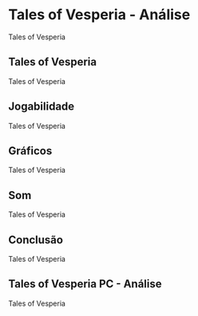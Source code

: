 ---
---

# Tales of Vesperia - Análise

Tales of Vesperia

## Tales of Vesperia

Tales of Vesperia

## Jogabilidade

Tales of Vesperia

## Gráficos

Tales of Vesperia

## Som

Tales of Vesperia

## Conclusão

Tales of Vesperia

## Tales of Vesperia PC - Análise

Tales of Vesperia
